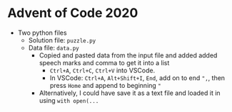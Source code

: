 # Advent of Code 2020
* Two python files
  * Solution file: ```puzzle.py```
  * Data file: ```data.py```
    * Copied and pasted data from the input file and added added speech marks and comma to get it into a list
      * ```Ctrl+A```, ```Ctrl+C```, ```Ctrl+V``` into VSCode. 
      * In VSCode: ```Ctrl+A```, ```Alt+Shift+I```, ```End```, add on to end ```",```, then press ```Home``` and append to beginning ```"``` 
    * Alternatively, I could have save it as a text file and loaded it in using ```with open(...```
